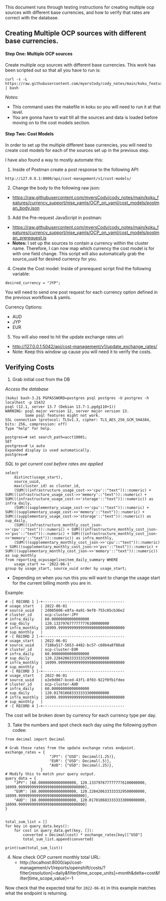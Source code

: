 This document runs through testing instructions for creating multiple ocp sources with different base currencies, and how to verify that rates are correct with the database.

## Creating Multiple OCP sources with different base currencies.

#### Step One: Multiple OCP sources

Create multiple ocp sources with different base currencies. This work has been scripted out so that all you have to run is:

```
curl -s -L https://raw.githubusercontent.com/myersCody/cody_notes/main/koku_features/currency_support/nise_yamls/OCP_on_yaml/ocp_commands.sh | bash
```

*Notes:*
- This command uses the makefile in koku so you will need to run it at that level.
- You are gonna have to wait till all the sources and data is loaded before moving on to the cost models section.


#### Step Two: Cost Models

In order to set up the multiple different base currencies, you will need to create cost models for each of the sources set up in the previous step.

I have also found a way to mostly automate this:
1. Inside of Postman create a post response to the following API:
```
http://127.0.0.1:8000/api/cost-management/v1/cost-models/
```

2. Change the body to the following raw json:
- https://raw.githubusercontent.com/myersCody/cody_notes/main/koku_features/currency_support/nise_yamls/OCP_on_yaml/cost_models/postman_body.json

3. Add the Pre-request JavaScript in postman:
- https://raw.githubusercontent.com/myersCody/cody_notes/main/koku_features/currency_support/nise_yamls/OCP_on_yaml/cost_models/postman_prerequest.js
- **Notes:** I set up the sources to contain a currency within the cluster name. Therefore, I can now map which currency the cost model is for with one field change. This script will also automatically grab the source_uuid for desired currency for you.


4. Create the Cost model:
Inside of prerequest script find the following variable:
```
desired_currency = "JYP";
```

You will need to send one post request for each currency option defined in the previous workflows & yamls.

Currency Options:
- AUD
- JYP
- EUR

5. You will also need to hit the update exchange rates url:
- http://127.0.0.1:5042/api/cost-management/v1/update_exchange_rates/
- Note: Keep this window up cause you will need it to verify the costs.

## Verifying Costs

1. Grab initial cost from the DB

*Access the database*
```
(koku) bash-3.2$ PGPASSWORD=postgres psql postgres -U postgres -h localhost -p 15432
psql (12.1, server 13.7 (Debian 13.7-1.pgdg110+1))
WARNING: psql major version 12, server major version 13.
         Some psql features might not work.
SSL connection (protocol: TLSv1.3, cipher: TLS_AES_256_GCM_SHA384, bits: 256, compression: off)
Type "help" for help.

postgres=# set search_path=acct10001;
SET
postgres=# \x auto
Expanded display is used automatically.
postgres=#
```

*SQL to get current cost before rates are applied*
```
select
    distinct(usage_start),
    source_uuid,
    max(cluster_id) as cluster_id,
    (SUM(((infrastructure_usage_cost->>'cpu'::"text"))::numeric) + SUM(((infrastructure_usage_cost->>'memory'::"text"))::numeric) + SUM(((infrastructure_usage_cost->>'storage'::"text"))::numeric)) as infra_daily,
    (SUM(((supplementary_usage_cost->>'cpu'::"text"))::numeric) + SUM(((supplementary_usage_cost->>'memory'::"text"))::numeric) + SUM(((supplementary_usage_cost->>'storage'::"text"))::numeric)) as sup_daily,
    (SUM(((infrastructure_monthly_cost_json->>'cpu'::"text"))::numeric) + SUM(((infrastructure_monthly_cost_json->>'pvc'::"text"))::numeric) + SUM(((infrastructure_monthly_cost_json->>'memory'::"text"))::numeric)) as infra_monthly,
    (SUM(((supplementary_monthly_cost_json->>'cpu'::"text"))::numeric) + SUM(((supplementary_monthly_cost_json->>'pvc'::"text"))::numeric) + SUM(((supplementary_monthly_cost_json->>'memory'::"text"))::numeric)) as sup_monthly
from reporting_ocpusagelineitem_daily_summary WHERE
    usage_start >= '2022-06-1'
group by usage_start, source_uuid order by usage_start;
```
- Depending on when you run this you will want to change the usage start for the current billing month you are in.

Example:
```
# -[ RECORD 1 ]-+-------------------------------------
# usage_start   | 2022-06-01
# source_uuid   | 2d085606-e8fa-4a91-9ef8-755c05cb36e2
# cluster_id    | ocp-cluster-JPY
# infra_daily   | 60.00000000000000000
# sup_daily     | 120.1337976777777776100000000
# infra_monthly | 16999.999999999999999800000000000000
# sup_monthly   |
# -[ RECORD 2 ]-+-------------------------------------
# usage_start   | 2022-06-01
# source_uuid   | 7188a517-5653-4482-bc57-c60b4a8f88a8
# cluster_id    | ocp-cluster-EUR
# infra_daily   | 60.00000000000000000
# sup_daily     | 120.2284206333333329500000000
# infra_monthly | 16999.999999999999999800000000000000
# sup_monthly   |
# -[ RECORD 3 ]-+-------------------------------------
# usage_start   | 2022-06-01
# source_uuid   | e2e9d867-bced-43f1-8f03-922f0fb1fdee
# cluster_id    | ocp-cluster-AUD
# infra_daily   | 60.00000000000000000
# sup_daily     | 120.0170106833333333000000000
# infra_monthly | 16999.999999999999999800000000000000
# sup_monthly   |
# -[ RECORD 4 ]-+-------------------------------------
```
The cost will be broken down by currency for each currency type per day.

3. Take the numbers and spot check each day using the following python codee:
```
from decimal import Decimal

# Grab these rates from the update exchange rates endpoint.
exchange_rates = {
                    "JPY": {"USD": Decimal(1.25)},
                    "EUR": {"USD": Decimal(.5)},
                    "AUD": {"USD": Decimal(.25)},
                }
# Modify this to match your query output.
query_data = {
    "JPY": [60.00000000000000000, 120.1337976777777776100000000, 16999.999999999999999800000000000000],
    "EUR": [60.00000000000000000, 120.2284206333333329500000000, 16999.999999999999999800000000000000],
    "AUD": [60.00000000000000000, 120.0170106833333333000000000, 16999.999999999999999800000000000000]
}


total_sum_list = []
for key in query_data.keys():
    for cost in query_data.get(key, []):
        converted = Decimal(cost) * exchange_rates[key]["USD"]
        total_sum_list.append(converted)

print(sum(total_sum_list))
```
4. Now check OCP current monthly total URL:
   - http://localhost:8000/api/cost-management/v1/reports/openshift/costs/?filter[resolution]=daily&filter[time_scope_units]=month&delta=cost&filter[time_scope_value]=-1

Now check that the expected total for `2022-06-01` in this example matches what the endpoint is returning.



